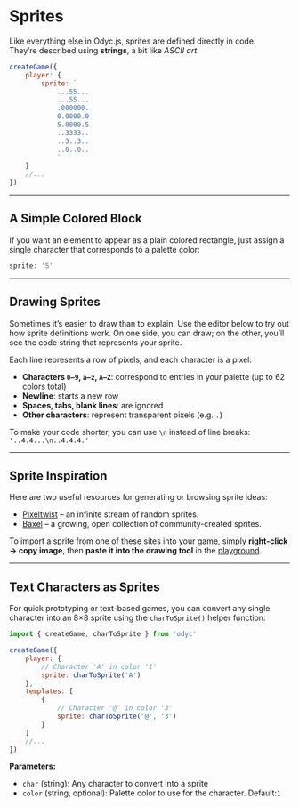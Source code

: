 <script>
import Aside from '../../../lib/ui/Doc/Aside.svelte'
import Emoji from '../../../lib/ui/Doc/Emoji.svelte'
import PaintDemo from '../../../lib/ui/Doc/PaintDemo.svelte'
</script>

# <Emoji src="👾"/> Sprites

Like everything else in Odyc.js, sprites are defined directly in code.  
They’re described using **strings**, a bit like _ASCII art_.

```js
createGame({
	player: {
		sprite: `
			...55...
			...55...
			.000000.
			0.0000.0
			5.0000.5
			..3333..
			..3..3..
			..0..0..
			`
	}
	//...
})
```

---

## <Emoji src="🟦" /> A Simple Colored Block

If you want an element to appear as a plain colored rectangle, just assign a single character that corresponds to a palette color:

```js
sprite: '5'
```

---

## <Emoji src="✍️" /> Drawing Sprites

Sometimes it’s easier to draw than to explain.
Use the editor below to try out how sprite definitions work.
On one side, you can draw; on the other, you’ll see the code string that represents your sprite.

<PaintDemo/>

Each line represents a row of pixels, and each character is a pixel:

- **Characters `0–9`, `a–z`, `A–Z`**: correspond to entries in your palette (up to 62 colors total)
- **Newline**: starts a new row
- **Spaces, tabs, blank lines**: are ignored
- **Other characters**: represent transparent pixels (e.g. `.`)

<Aside>

To make your code shorter, you can use `\n` instead of line breaks:  
`'..4.4...\n..4.4.4.'`

</Aside>

---

## <Emoji src="👀" /> Sprite Inspiration

Here are two useful resources for generating or browsing sprite ideas:

- [Pixeltwist](https://pixeltwist.achtaitaipai.com/) – an infinite stream of random sprites.
- [Baxel](https://baxel.achtaitaipai.com/) – a growing, open collection of community-created sprites.

<Aside>

To import a sprite from one of these sites into your game, simply **right-click → copy image**, then **paste it into the drawing tool** in the [playground](/playground).

</Aside>

---

## <Emoji src="🔤" /> Text Characters as Sprites

For quick prototyping or text-based games, you can convert any single character into an 8×8 sprite using the `charToSprite()` helper function:

```js
import { createGame, charToSprite } from 'odyc'

createGame({
	player: {
		// Character 'A' in color '1'
		sprite: charToSprite('A')
	},
	templates: [
		{
			// Character '@' in color '3'
			sprite: charToSprite('@', '3')
		}
	]
	//...
})
```

**Parameters:**

- `char` (string): Any character to convert into a sprite
- `color` (string, optional): Palette color to use for the character. Default:`1`
